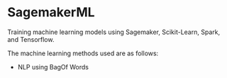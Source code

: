 # SagemakerML
Training machine learning models using Sagemaker, Scikit-Learn, Spark, and Tensorflow.

The machine learning methods used are as follows:
<ul>
    <li>NLP using BagOf Words</li>
</ul> 